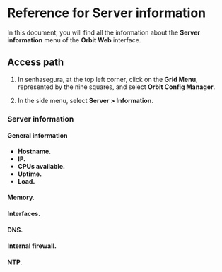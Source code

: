 # Reference for Server information

In this document, you will find all the information about the **Server information** menu of the **Orbit Web** interface.

## Access path

1. In senhasegura, at the top left corner, click on the **Grid Menu**, represented by the nine squares, and select **Orbit Config Manager**.

1. In the side menu, select **Server > Information**.

### Server information

#### General information

* **Hostname.**
* **IP.**
* **CPUs available.**
* **Uptime.**
* **Load.**

#### Memory.
#### Interfaces.
#### DNS.
#### Internal firewall.
#### NTP.